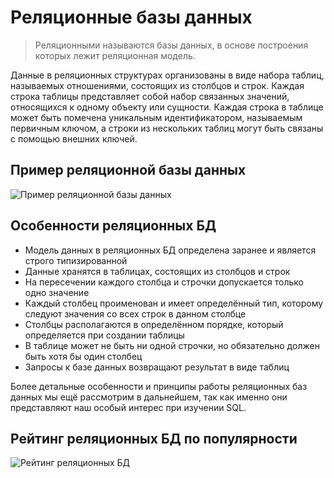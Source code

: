 <Meta
    title="Реляционные базы данных"
    description="Понятие реляционных СУБД, их особенности и принципы работы. Рейтинг реляционные БД по популярности."
/>

# Реляционные базы данных

> Реляционными называются базы данных, в основе построения которых лежит реляционная модель.

Данные в реляционных структурах организованы в виде набора таблиц, называемых отношениями, состоящих из столбцов и строк.
Каждая строка таблицы представляет собой набор связанных значений, относящихся к одному объекту или сущности.
Каждая строка в таблице может быть помечена уникальным идентификатором, называемым первичным ключом, а строки из нескольких таблиц могут быть связаны с помощью внешних ключей.

## Пример реляционной базы данных

![Пример реляционной базы данных](https://sql-academy.org/static/guidePage/relation-databases/ru_relation_dbms.png "Пример реляционной базы данных")

## Особенности реляционных БД

- Модель данных в реляционных БД определена заранее и является строго типизированной
- Данные хранятся в таблицах, состоящих из столбцов и строк
- На пересечении каждого столбца и строчки допускается только одно значение
- Каждый столбец проименован и имеет определённый тип, которому следуют значения со всех строк в данном столбце
- Столбцы располагаются в определённом порядке, который определяется при создании таблицы
- В таблице может не быть ни одной строчки, но обязательно должен быть хотя бы один столбец
- Запросы к базе данных возвращают результат в виде таблиц

Более детальные особенности и принципы работы реляционных баз данных мы ещё рассмотрим в дальнейшем, так как именно они представляют
наш особый интерес при изучении SQL.

## Рейтинг реляционных БД по популярности

![Рейтинг реляционных БД](https://sql-academy.org/static/guidePage/relation-databases/relation_dbms_rating.png "Рейтинг реляционных БД")

